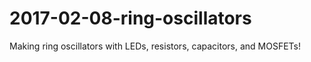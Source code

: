 # 2017-02-08-ring-oscillators
Making ring oscillators with LEDs, resistors, capacitors, and MOSFETs!
